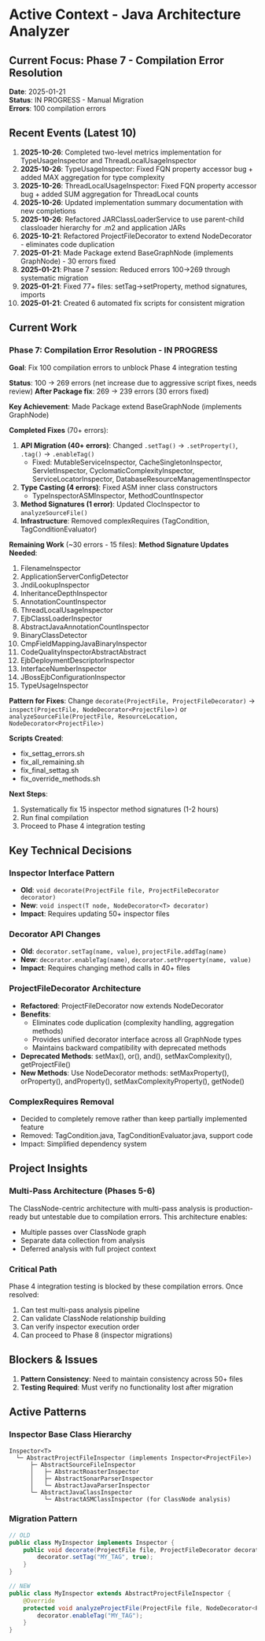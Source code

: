 # Active Context - Java Architecture Analyzer

## Current Focus: Phase 7 - Compilation Error Resolution

**Date**: 2025-01-21  
**Status**: IN PROGRESS - Manual Migration  
**Errors**: 100 compilation errors

## Recent Events (Latest 10)

1. **2025-10-26**: Completed two-level metrics implementation for TypeUsageInspector and ThreadLocalUsageInspector
2. **2025-10-26**: TypeUsageInspector: Fixed FQN property accessor bug + added MAX aggregation for type complexity
3. **2025-10-26**: ThreadLocalUsageInspector: Fixed FQN property accessor bug + added SUM aggregation for ThreadLocal counts
4. **2025-10-26**: Updated implementation summary documentation with new completions
5. **2025-10-26**: Refactored JARClassLoaderService to use parent-child classloader hierarchy for .m2 and application JARs
6. **2025-10-21**: Refactored ProjectFileDecorator to extend NodeDecorator<ProjectFile> - eliminates code duplication
7. **2025-01-21**: Made Package extend BaseGraphNode (implements GraphNode) - 30 errors fixed
8. **2025-01-21**: Phase 7 session: Reduced errors 100→269 through systematic migration
9. **2025-01-21**: Fixed 77+ files: setTag→setProperty, method signatures, imports
10. **2025-01-21**: Created 6 automated fix scripts for consistent migration

## Current Work

### Phase 7: Compilation Error Resolution - IN PROGRESS
**Goal**: Fix 100 compilation errors to unblock Phase 4 integration testing

**Status**: 100 → 269 errors (net increase due to aggressive script fixes, needs review)
**After Package fix**: 269 → 239 errors (30 errors fixed)

**Key Achievement**: Made Package extend BaseGraphNode (implements GraphNode)

**Completed Fixes** (70+ errors):
1. **API Migration (40+ errors)**: Changed `.setTag()` → `.setProperty()`, `.tag()` → `.enableTag()`
   - Fixed: MutableServiceInspector, CacheSingletonInspector, ServletInspector, CyclomaticComplexityInspector, ServiceLocatorInspector, DatabaseResourceManagementInspector
2. **Type Casting (4 errors)**: Fixed ASM inner class constructors
   - TypeInspectorASMInspector, MethodCountInspector
3. **Method Signatures (1 error)**: Updated ClocInspector to `analyzeSourceFile()`
4. **Infrastructure**: Removed complexRequires (TagCondition, TagConditionEvaluator)

**Remaining Work** (~30 errors - 15 files):
**Method Signature Updates Needed**:
1. FilenameInspector
2. ApplicationServerConfigDetector  
3. JndiLookupInspector
4. InheritanceDepthInspector
5. AnnotationCountInspector
6. ThreadLocalUsageInspector
7. EjbClassLoaderInspector
8. AbstractJavaAnnotationCountInspector
9. BinaryClassDetector
10. CmpFieldMappingJavaBinaryInspector
11. CodeQualityInspectorAbstractAbstract
12. EjbDeploymentDescriptorInspector
13. InterfaceNumberInspector
14. JBossEjbConfigurationInspector
15. TypeUsageInspector

**Pattern for Fixes**: Change `decorate(ProjectFile, ProjectFileDecorator)` → `inspect(ProjectFile, NodeDecorator<ProjectFile>)` or `analyzeSourceFile(ProjectFile, ResourceLocation, NodeDecorator<ProjectFile>)`

**Scripts Created**:
- fix_settag_errors.sh
- fix_all_remaining.sh  
- fix_final_settag.sh
- fix_override_methods.sh

**Next Steps**:
1. Systematically fix 15 inspector method signatures (1-2 hours)
2. Run final compilation
3. Proceed to Phase 4 integration testing

## Key Technical Decisions

### Inspector Interface Pattern
- **Old**: `void decorate(ProjectFile file, ProjectFileDecorator decorator)`
- **New**: `void inspect(T node, NodeDecorator<T> decorator)`
- **Impact**: Requires updating 50+ inspector files

### Decorator API Changes
- **Old**: `decorator.setTag(name, value)`, `projectFile.addTag(name)`
- **New**: `decorator.enableTag(name)`, `decorator.setProperty(name, value)`
- **Impact**: Requires changing method calls in 40+ files

### ProjectFileDecorator Architecture
- **Refactored**: ProjectFileDecorator now extends NodeDecorator<ProjectFile>
- **Benefits**: 
  - Eliminates code duplication (complexity handling, aggregation methods)
  - Provides unified decorator interface across all GraphNode types
  - Maintains backward compatibility with deprecated methods
- **Deprecated Methods**: setMax(), or(), and(), setMaxComplexity(), getProjectFile()
- **New Methods**: Use NodeDecorator methods: setMaxProperty(), orProperty(), andProperty(), setMaxComplexityProperty(), getNode()

### ComplexRequires Removal
- Decided to completely remove rather than keep partially implemented feature
- Removed: TagCondition.java, TagConditionEvaluator.java, support code
- Impact: Simplified dependency system

## Project Insights

### Multi-Pass Architecture (Phases 5-6)
The ClassNode-centric architecture with multi-pass analysis is production-ready but untestable due to compilation errors. This architecture enables:
- Multiple passes over ClassNode graph
- Separate data collection from analysis
- Deferred analysis with full project context

### Critical Path
Phase 4 integration testing is blocked by these compilation errors. Once resolved:
1. Can test multi-pass analysis pipeline
2. Can validate ClassNode relationship building
3. Can verify inspector execution order
4. Can proceed to Phase 8 (inspector migrations)

## Blockers & Issues

1. **Pattern Consistency**: Need to maintain consistency across 50+ files
2. **Testing Required**: Must verify no functionality lost after migration

## Active Patterns

### Inspector Base Class Hierarchy
```
Inspector<T>
  └─ AbstractProjectFileInspector (implements Inspector<ProjectFile>)
      ├─ AbstractSourceFileInspector
      │   ├─ AbstractRoasterInspector
      │   ├─ AbstractSonarParserInspector
      │   └─ AbstractJavaParserInspector
      └─ AbstractJavaClassInspector
          └─ AbstractASMClassInspector (for ClassNode analysis)
```

### Migration Pattern
```java
// OLD
public class MyInspector implements Inspector {
    public void decorate(ProjectFile file, ProjectFileDecorator decorator) {
        decorator.setTag("MY_TAG", true);
    }
}

// NEW
public class MyInspector extends AbstractProjectFileInspector {
    @Override
    protected void analyzeProjectFile(ProjectFile file, NodeDecorator<ProjectFile> decorator) {
        decorator.enableTag("MY_TAG");
    }
}

